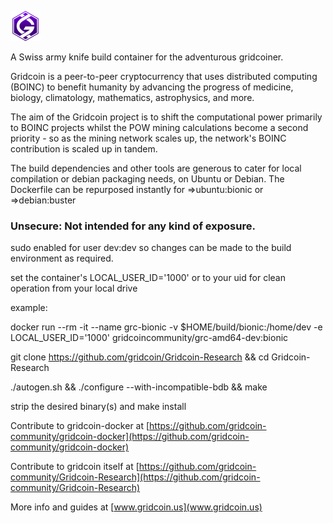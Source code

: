 ![gridcoin logo](https://github.com/gridcoin-community/Gridcoin-Research/blob/development/share/icons/hicolor/48x48/apps/gridcoinresearch.png "gridcoin logo")

A Swiss army knife build container for the adventurous gridcoiner.

Gridcoin is a peer-to-peer cryptocurrency that uses distributed computing (BOINC) to benefit humanity by advancing the progress of medicine, biology, climatology, mathematics, astrophysics, and more.

The aim of the Gridcoin project is to shift the computational power primarily to BOINC projects whilst the POW mining calculations become a second priority - so as the mining network scales up, the network's BOINC contribution is scaled up in tandem.

The build dependencies and other tools are generous to cater for local compilation or debian packaging needs, on Ubuntu or Debian. The Dockerfile can be repurposed instantly for =>ubuntu:bionic or =>debian:buster

### Unsecure: Not intended for any kind of exposure.

sudo enabled for user dev:dev so changes can be made to the build environment as required.

set the container's LOCAL_USER_ID='1000' or to your uid for clean operation from your local drive

example:

docker run --rm -it --name grc-bionic -v $HOME/build/bionic:/home/dev -e LOCAL_USER_ID='1000' gridcoincommunity/grc-amd64-dev:bionic

git clone https://github.com/gridcoin/Gridcoin-Research && cd Gridcoin-Research

./autogen.sh && ./configure --with-incompatible-bdb && make

strip the desired binary(s) and make install

Contribute to gridcoin-docker at [https://github.com/gridcoin-community/gridcoin-docker](https://github.com/gridcoin-community/gridcoin-docker)

Contribute to gridcoin itself at [https://github.com/gridcoin-community/Gridcoin-Research](https://github.com/gridcoin-community/Gridcoin-Research)

More info and guides at [www.gridcoin.us](www.gridcoin.us)
